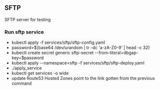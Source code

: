 ## SFTP
SFTP server for testing

### Run sftp service
- kubectl apply -f services/sftp/sftp-config.yaml
- password=$(base64 /dev/urandom | tr -dc 'a-zA-Z0-9' | head -c 32)
- kubectl create secret generic sftp-secret --from-literal=dbgap-key=$password
- kubectl apply --namespace=sftp -f services/sftp/sftp-deploy.yaml
- ./apply_service
- kubectl get services -o wide
- update Route53 Hosted Zones point to the link gotten from the previous command
